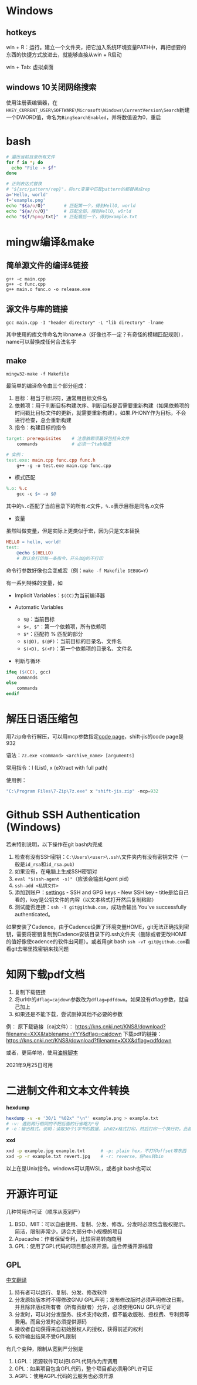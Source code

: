 # Windows

## hotkeys

win + R：运行。建立一个文件夹，把它加入系统环境变量PATH中，再把想要的东西的快捷方式放进去，就能够直接从win + R启动

win + Tab: 虚拟桌面

## windows 10关闭网络搜索

使用注册表编辑器，在`HKEY_CURRENT_USER\SOFTWARE\Microsoft\Windows\CurrentVersion\Search`新建一个DWORD值，命名为`BingSearchEnabled`，并将数值设为0，重启

# bash

```bash
# 遍历当前目录所有文件
for f in *; do
  echo "File -> $f"
done

# 正则表达式替换
# "${src/pattern/rep}"，将src变量中匹配pattern的都替换成rep
a='Hello, world'
f='example.png'
echo "${a/o/O}"       # 匹配第一个，得到HellO, world
echo "${a//o/O}"      # 匹配全部，得到HellO, wOrld
echo "${f/%png/txt}"  # 匹配最后一个，得到example.txt
```



# mingw编译&make

## 简单源文件的编译&链接

```
g++ -c main.cpp
g++ -c func.cpp
g++ main.o func.o -o release.exe
```

## 源文件与库的链接

```
gcc main.cpp -I "header directory" -L "lib directory" -lname
```

其中使用的库文件命名为libname.a（好像也不一定？有奇怪的模糊匹配规则），name可以替换成任何合法名字

## make

```
mingw32-make -f Makefile
```

最简单的编译命令由三个部分组成：

1. 目标：相当于标识符，通常用目标文件名
2. 依赖项：用于判断目标构建次序、判断目标是否需要重新构建（如果依赖项的时间戳比目标文件的更新，就需要重新构建）。如果.PHONY作为目标，不会进行检查，总会重新构建
3. 指令：构建目标的指令

```makefile
target: prerequisites    # 注意依赖项最好包括头文件
	commands             # 必须一个tab缩进

# 实例：
test.exe: main.cpp func.cpp func.h
	g++ -g -o test.exe main.cpp func.cpp
```

* 模式匹配

```makefile
%.o: %.c
	gcc -c $< -o $@
```

其中的`%.c`匹配了当前目录下的所有.c文件，`%.o`表示目标是同名.o文件

* 变量

虽然叫做变量，但是实际上更类似于宏，因为只是文本替换

```makefile
HELLO = hello, world!
test:
	@echo $(HELLO)
	# 默认会打印每一条指令，开头加@的不打印
```

命令行参数好像也会变成宏（例：`make -f Makefile DEBUG=Y`）

有一系列特殊的变量，如

* Implicit Variables：`$(CC)`为当前编译器
* Automatic Variables
  * `$@`：当前目标
  * `$<, $^`：第一个依赖项，所有依赖项
  * `$*`：匹配符 % 匹配的部分
  * `$(@D), $(@F)`：当前目标的目录名、文件名
  * `$(<D), $(<F)`：第一个依赖项的目录名、文件名

* 判断与循环

```makefile
ifeq ($(CC), gcc)
	commands
else
	commands
endif
```

# 解压日语压缩包

用7zip命令行解压，可以用mcp参数指定[code page](https://en.wikipedia.org/wiki/Code_page#Microsoft_code_pages)，shift-jis的code page是932

语法：`7z.exe <command> <archive_name> [arguments]`

常用指令：l (List), x (eXtract with full path)

使用例：

```powershell
"C:\Program Files\7-Zip\7z.exe" x "shift-jis.zip" -mcp=932
```

# Github SSH Authentication (Windows)

若未特别说明，以下操作在git bash内完成

1. 检查有没有SSH密钥：`C:\Users\<user>\.ssh\`文件夹内有没有密钥文件（一般是`id_rsa`和`id_rsa.pub`）
2. 如果没有，在电脑上生成SSH密钥对
3. `eval "$(ssh-agent -s)"`（应该会输出Agent pid）
4. `ssh-add <私钥文件>`
5. 添加到账户：[settings](https://github.com/settings/profile) - SSH and GPG keys - New SSH key - title是给自己看的，key是公钥文件的内容（以文本格式打开然后复制粘贴）
6. 测试能否连接：`ssh -T git@github.com`，成功会输出 You've successfully authenticated。


如果安装了Cadence，由于Cadence设置了环境变量HOME，git无法正确找到密钥，需要将密钥复制到Cadence安装目录下的.ssh文件夹（删除或者更改HOME的值好像使cadence的软件出问题）。或者用git bash `ssh -vT git@github.com`看看git去哪里找密钥来找问题

# 知网下载pdf文档

1. 复制下载链接
3. 将url中的`dflag=cajdown`参数改为`dflag=pdfdown`。如果没有dflag参数，就自己加上
3. 如果还是不能下载，尝试删掉其他不必要的参数

例：
原下载链接（caj文件）：  https://kns.cnki.net/KNS8/download?filename=XXX&tablename=YYY&dflag=cajdown
下载pdf的链接：https://kns.cnki.net/KNS8/download?filename=XXX&dflag=pdfdown

或者，更简单地，使用[油猴脚本](https://greasyfork.org/zh-CN/scripts/390733-%E7%9F%A5%E7%BD%91pdf%E4%B8%8B%E8%BD%BD%E5%8A%A9%E6%89%8B)

2021年9月25日可用

# 二进制文件和文本文件转换

**hexdump**

```bash
hexdump -v -e '30/1 "%02x" "\n"' example.png > example.txt
# -v: 遇到两行相同的不把后面的行省略为*号
# -e：输出格式。说明：读取30个1字节的数据，以%02x格式打印，然后打印一个换行符。此格式和xxd的plain格式相同
```

**xxd**

```bash
xxd -p example.jpg example.txt      # -p: plain hex，不打印offset等东西
xxd -p -r example.txt revert.jpg    # -r: reverse，将hex转bin
```

以上在是Unix指令。windows可以用WSL，或者git bash也可以

# 开源许可证

几种常用许可证（顺序从宽到严）

1. BSD、MIT：可以自由使用、复制、分发、修改。分发时必须包含版权提示。简洁，限制非常少。适合大部分中小规模的项目
2. Apacache：作者保留专利，比较容易转向商用
3. GPL：使用了GPL代码的项目都必须开源。适合传播开源福音

## GPL

[中文翻译](https://jxself.org/translations/gpl-3.zh.shtml)

1. 持有者可以运行、复制、分发、修改软件
2. 分发原始版本时不得修改GNU GPL声明；发布修改版时必须声明修改日期，并且除非版权所有者（所有贡献者）允许，必须使用GNU GPL许可证
3. 分发时，可以对分发服务、技术支持收费，但不能收版税、授权费、专利费等费用。而且分发时必须提供源码
4. 接收者自动获得来自初始授权人的授权，获得前述的权利
5. 软件输出结果不受GPL限制

有几个变种，限制从宽到严分别是

1. LGPL：闭源软件可以把LGPL代码作为库调用
2. GPL：如果项目包含GPL代码，整个项目都必须用GPL许可证
3. AGPL：使用AGPL代码的云服务也必须开源